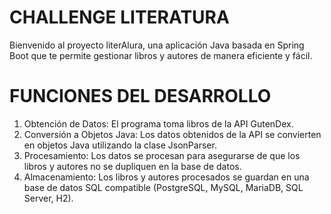 # CHALLENGE LITERATURA 
Bienvenido al proyecto literAlura, una aplicación Java basada en Spring Boot que te permite gestionar libros y autores de manera eficiente y fácil.


# FUNCIONES DEL DESARROLLO
1. Obtención de Datos: El programa toma libros de la API GutenDex.
2. Conversión a Objetos Java: Los datos obtenidos de la API se convierten en objetos Java utilizando la clase JsonParser.
3. Procesamiento: Los datos se procesan para asegurarse de que los libros y autores no se dupliquen en la base de datos.
4. Almacenamiento: Los libros y autores procesados se guardan en una base de datos SQL compatible (PostgreSQL, MySQL, MariaDB, SQL Server, H2).


